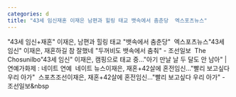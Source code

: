 ```yaml
---
categories: d
title: "43세 임신재혼 이재은 남편과 힐링 태교 뱃속에서 춤춘당  엑스포츠뉴스"
---
```

"43세 임신+재혼" 이재은, 남편과 힐링 태교 "뱃속에서 춤춘당"&nbsp;&nbsp;엑스포츠뉴스"43세 임신" 이재은, 재혼하길 참 잘했네 "두꺼비도 뱃속에서 춤춰" - 조선일보&nbsp;&nbsp;The Chosunilbo"43세 임신" 이재은, 캠핑으로 태교 중…"아기 만날 날 두 달도 안 남아" | 연예가화제 : 네이트 연예&nbsp;&nbsp;네이트 뉴스이재은, 재혼+42살에 혼전임신…"빨리 보고싶다 우리 아가"&nbsp;&nbsp;스포츠조선이재은, 재혼+42살에 혼전임신…"빨리 보고싶다 우리 아가" - 조선일보&nbsp